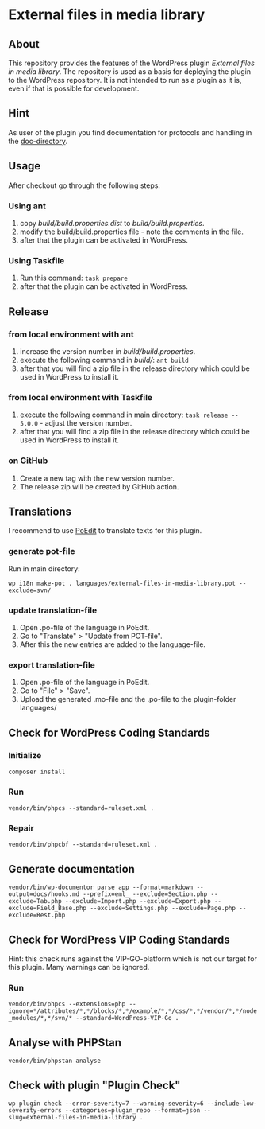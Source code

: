 # External files in media library

## About

This repository provides the features of the WordPress plugin _External files in media library_. The repository is used as a basis for deploying the plugin to the WordPress repository. It is not intended to run as a plugin as it is, even if that is possible for development.

## Hint

As user of the plugin you find documentation for protocols and handling in the [doc-directory](https://github.com/threadi/external-files-in-media-library/tree/master/docs/).

## Usage

After checkout go through the following steps:

### Using ant

1. copy _build/build.properties.dist_ to _build/build.properties_.
2. modify the build/build.properties file - note the comments in the file.
3. after that the plugin can be activated in WordPress.

### Using Taskfile

1. Run this command: `task prepare`
2. after that the plugin can be activated in WordPress.

## Release

### from local environment with ant

1. increase the version number in _build/build.properties_.
2. execute the following command in _build/_: `ant build`
3. after that you will find a zip file in the release directory which could be used in WordPress to install it.

### from local environment with Taskfile

1. execute the following command in main directory: `task release -- 5.0.0` - adjust the version number.
2. after that you will find a zip file in the release directory which could be used in WordPress to install it.

### on GitHub

1. Create a new tag with the new version number.
2. The release zip will be created by GitHub action.

## Translations

I recommend to use [PoEdit](https://poedit.net/) to translate texts for this plugin.

### generate pot-file

Run in main directory:

`wp i18n make-pot . languages/external-files-in-media-library.pot --exclude=svn/`

### update translation-file

1. Open .po-file of the language in PoEdit.
2. Go to "Translate" > "Update from POT-file".
3. After this the new entries are added to the language-file.

### export translation-file

1. Open .po-file of the language in PoEdit.
2. Go to "File" > "Save".
3. Upload the generated .mo-file and the .po-file to the plugin-folder languages/

## Check for WordPress Coding Standards

### Initialize

`composer install`

### Run

`vendor/bin/phpcs --standard=ruleset.xml .`

### Repair

`vendor/bin/phpcbf --standard=ruleset.xml .`

## Generate documentation

`vendor/bin/wp-documentor parse app --format=markdown --output=docs/hooks.md --prefix=eml_ --exclude=Section.php --exclude=Tab.php --exclude=Import.php --exclude=Export.php --exclude=Field_Base.php --exclude=Settings.php --exclude=Page.php --exclude=Rest.php`

## Check for WordPress VIP Coding Standards

Hint: this check runs against the VIP-GO-platform which is not our target for this plugin. Many warnings can be ignored.

### Run

`vendor/bin/phpcs --extensions=php --ignore=*/attributes/*,*/blocks/*,*/example/*,*/css/*,*/vendor/*,*/node_modules/*,*/svn/* --standard=WordPress-VIP-Go .`

## Analyse with PHPStan

`vendor/bin/phpstan analyse`

## Check with plugin "Plugin Check"

`wp plugin check --error-severity=7 --warning-severity=6 --include-low-severity-errors --categories=plugin_repo --format=json --slug=external-files-in-media-library .`
